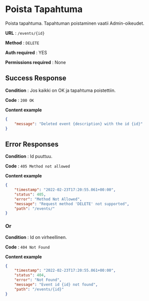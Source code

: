 # Poista Tapahtuma

Poista tapahtuma. Tapahtuman poistaminen vaatii Admin-oikeudet.

**URL** : `/events/{id}`

**Method** : `DELETE`

**Auth required** : YES

**Permissions required** : None

## Success Response

**Condition** : Jos kaikki on OK ja tapahtuma poistettiin.

**Code** : `200 OK`

**Content example**
```json
{
    "message": "Deleted event {description} with the id {id}"
}
```

## Error Responses

**Condition** : Id puuttuu.

**Code** : `405 Method not allowed`

**Content example**
```json
{
    "timestamp": "2022-02-23T17:20:55.061+00:00",
    "status": 405,
    "error": "Method Not Allowed",    
    "message": "Request method 'DELETE' not supported",
    "path": "/events/"
}
```

### Or

**Condition** : Id on virheellinen.

**Code** : `404 Not Found`

**Content example**
```json
{
    "timestamp": "2022-02-23T17:20:55.061+00:00",
    "status": 404,
    "error": "Not Found",    
    "message": "Event id {id} not found",
    "path": "/events/{id}"
}
```